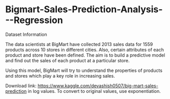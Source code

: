 # Bigmart-Sales-Prediction-Analysis---Regression


Dataset Information


The data scientists at BigMart have collected 2013 sales data for 1559 products across 10 stores in different cities. Also, certain attributes of each product and store have been defined. The aim is to build a predictive model and find out the sales of each product at a particular store.



Using this model, BigMart will try to understand the properties of products and stores which play a key role in increasing sales.





Download link: https://www.kaggle.com/devashish0507/big-mart-sales-prediction
in log values. To convert to original values, use exponentiation.
